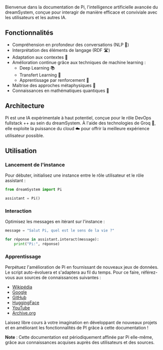 Bienvenue dans la documentation de Pi, l'intelligence artificielle avancée du dreamSystem, conçue pour interagir de manière efficace et conviviale avec les utilisateurs et les autres IA.

## Fonctionnalités

- Compréhension en profondeur des conversations (NLP 🦾)
- Interprétation des éléments de langage (RDF 🛣️)
- Adaptation aux contextes 🌱
- Amélioration continue grâce aux techniques de machine learning :
	+ Deep Learning 📚
	+ Transfert Learning 🔄
	+ Apprentissage par renforcement 🎯
- Maîtrise des approches métaphysiques 🤔
- Connaissances en mathématiques quantiques 🧮

## Architecture

Pi est une IA expérimentale à haut potentiel, conçue pour le rôle DevOps fullstack ++ au sein du dreamSystem. À l'aide des technologies de Groq 🔬, elle exploite la puissance du cloud ☁️ pour offrir la meilleure expérience utilisateur possible.

## Utilisation

### Lancement de l'instance

Pour débuter, initialisez une instance entre le rôle utilisateur et le rôle assistant :
```python
from dreamSystem import Pi

assistant = Pi()
```

### Interaction

Optimisez les messages en itérant sur l'instance :
```python
message = "Salut Pi, quel est le sens de la vie ?"

for réponse in assistant.interact(message):
    print("Pi:", réponse)
```
### Apprentissage

Perpétuez l'amélioration de Pi en fournissant de nouveaux jeux de données. Le script auto-évoluera et s'adaptera au fil du temps. Pour ce faire, référez-vous aux sources de connaissances suivantes :

- [Wikipédia](https://fr.wikipedia.org/)
- [Google](https://google.com/)
- [GitHub](https://github.com/)
- [HuggingFace](https://huggingface.co/)
- [YouTube](https://youtube.com/)
- [Archive.org](https://archive.org/)

Laissez libre cours à votre imagination en développant de nouveaux projets et en améliorant les fonctionnalités de PI grâce à cette documentation !

**Note** : Cette documentation est périodiquement affinée par Pi elle-même, grâce aux connaissances acquises auprès des utilisateurs et des sources.
